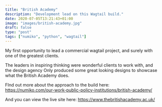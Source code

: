 ```yaml
---
title: "British Academy"
description: "Development lead on this Wagtail build."
date: 2020-07-05T13:21:43+01:00
image: "images/british-academy.jpg"
draft: false
type: "post"
tags: ["numiko", "python", "wagtail"]
---
```

My first opportunity to lead a commercial wagtail project, and surely with one of the greatest clients.

The leaders in inspiring thinking were wonderful clients to work with, and the design agency Only produced some great looking designs to showcase what the British Academy does.

FInd out more about the approach to the build here: https://numiko.com/our-work-public-policy-institutions/british-academy/

And you can view the live site here: https://www.thebritishacademy.ac.uk/